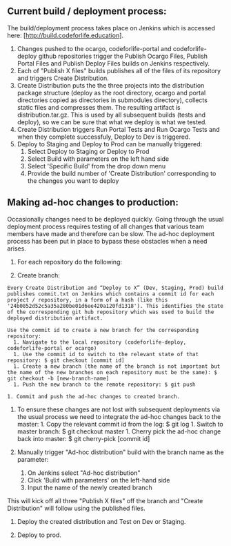 ## Current build / deployment process:

The build/deployment process takes place on Jenkins which is accessed here: [http://build.codeforlife.education].

1. Changes pushed to the ocargo, codeforlife-portal and codeforlife-deploy github repositories trigger the Publish Ocargo Files, Publish Portal Files and Publish Deploy Files builds on Jenkins respectively.
1. Each of "Publish X files" builds publishes all of the files of its repository and triggers Create Distribution.
1. Create Distribution puts the the three projects into the distribution package structure 
(deploy as the root directory, ocargo and portal directories copied as directories in submodules directory), 
collects static files and compresses them. The resulting artifact is distribution.tar.gz. 
This is used by all subsequent builds (tests and deploy), so we can be sure that what we deploy is what we tested.
1. Create Distribution triggers Run Portal Tests and Run Ocargo Tests and when they complete successfuly, Deploy to Dev is triggered.
1. Deploy to Staging and Deploy to Prod can be manually triggered:
    1. Select Deploy to Staging or Deploy to Prod
    1. Select Build with parameters on the left hand side
    1. Select 'Specific Build' from the drop down menu
    1. Provide the build number of 'Create Distribution' corresponding to the changes you want to deploy

## Making ad-hoc changes to production:

Occasionally changes need to be deployed quickly. Going through the usual deployment process requires testing of all changes that various team members have made and therefore can be slow. The ad-hoc deployment process has been put in place to bypass these obstacles when a need arises. 

1. For each repository do the following:

  1. Create branch:
  
    Every Create Distribution and “Deploy to X” (Dev, Staging, Prod) build publishes commit.txt on Jenkins which contains a commit id for each project / repository, in a form of a hash (like this '24b0852d52c5a35a280be01d6ee420a120fd1318'). This identifies the state of the corresponding git hub repository which was used to build the deployed distribution artifact.

    Use the commit id to create a new branch for the corresponding repository:
      1. Navigate to the local repository (codeforlife-deploy, codeforlife-portal or ocargo)
      1. Use the commit id to switch to the relevant state of that repository: $ git checkout [commit id]
      1. Create a new branch (the name of the branch is not important but the name of the new branches on each repository must be the same): $ git checkout -b [new-branch-name]
      1. Push the new branch to the remote repository: $ git push
        
    1. Commit and push the ad-hoc changes to created branch.        
        
  1. To ensure these changes are not lost with subsequent deployments via the usual process we need to integrate the ad-hoc changes back to the master:
    1. Copy the relevant commit id from the log: $ git log
    1. Switch to master branch: $ git checkout master
    1. Cherry pick the ad-hoc change back into master: $ git cherry-pick [commit id]

1. Manually trigger  "Ad-hoc distribution" build with the branch name as the parameter:
    1. On Jenkins select "Ad-hoc distribution"
    1. Click 'Build with parameters' on the left-hand side
    1. Input the name of the newly created branch

  This will kick off all three "Publish X files" off the branch and "Create Distribution" will follow using the published files.

1. Deploy the created distribution and Test on Dev or Staging.

1. Deploy to prod.


